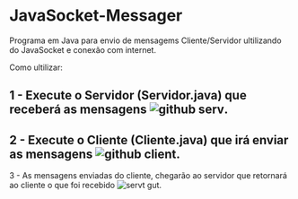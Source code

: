 # JavaSocket-Messager
 Programa em Java para envio de mensagems Cliente/Servidor ultilizando do JavaSocket e conexão com internet.
 
 Como ultilizar:
 
1 - Execute o Servidor (Servidor.java) que receberá as mensagens
![github serv](https://user-images.githubusercontent.com/37451620/75777010-ea123b00-5d33-11ea-9965-0214be2c4065.PNG).
-

2 - Execute o Cliente (Cliente.java) que irá enviar as mensagens
![github client](https://user-images.githubusercontent.com/37451620/75777029-f39ba300-5d33-11ea-93e3-68fbac7f2b82.PNG).
-

3 - As mensagens enviadas do cliente, chegarão ao servidor que retornará ao cliente o que foi recebido
![servt gut](https://user-images.githubusercontent.com/37451620/75777038-f72f2a00-5d33-11ea-9910-230c6c503419.PNG).
